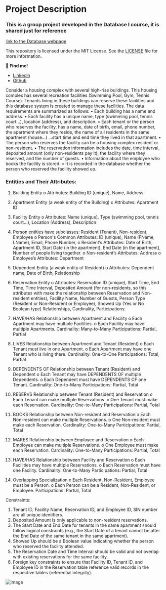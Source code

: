 # Project Description

### This is a group project developed in the Database I course, it is shared just for reference

[link to the Database webpage](https://github.com/yeisonmontoya1815/SQL-Relational-Database-Design/blob/main/Final%20Project/index.html)


This repository is licensed under the MIT License. See the [LICENSE](./LICENSE) file for more information.


📌 **Find me!**
* [Linkedin](https://www.linkedin.com/in/yeisonmontoya/)
* [Github](https://github.com/yeisonmontoya1815)


Consider a housing complex with several high-rise buildings. This housing complex has several recreation facilities (Swimming Pool, Gym, Tennis Course). Tenants living in these buildings can reserve these facilities and this database system is created to manage these facilities. The data requirements are summarized as follows:
•	Each building has a name and address.
•	Each facility has a unique name, type (swimming pool, tennis court…), location (address), and description.
•	Each tenant or the person who reserves the facility, has a name, date of birth, email, phone number, the apartment where they reside, the name of all residents in the same apartment (house…) …start time and end time they lived in that apartment.
•	The person who reserves the facility can be a housing complex resident or non-resident.
•	The reservation information includes the date, time interval, deposited amount (only non-residents pay it), the facility where they reserved, and the number of guests.
•	Information about the employee who books the facility is stored.
•	It is recorded in the database whether the person who reserved the facility showed up.

### Entities and Their Attributes:
1.	Building Entity
o	Attributes: Building ID (unique), Name, Address
2.	Apartment Entity (a weak entity of the Building)
o	Attributes: Apartment ID
3.	Facility Entity
o	Attributes: Name (unique), Type (swimming pool, tennis court…), Location (Address), Description
4.	Person entities have subclasses: Resident (Tenant), Non-resident, Employee
o	Person's Common Attributes: ID (unique), Name (FName, LName), Email, Phone Number,
o	Resident’s Attributes: Date of Birth, Apartment ID, Start Date (in the apartment), End Date (in the apartment), Number of people living together.
o	Non-resident’s Attributes: Address
o	Employee’s Attributes: Department
5.	Dependent Entity (a weak entity of Resident) 
o	Attributes: Dependent name, Date of Birth, Relationship
6.	Reservation Entity
o	Attributes: Reservation ID (unique), Start Time, End Time, Time Interval, Deposited Amount (for non-residents, so this attributes with make the relationship between Reservation and Non-resident entities), Facility Name, Number of Guests, Person Type (Resident or Non-Resident or Employee), Showed Up (Yes or No Boolean type)
Relationships, Cardinality, Participations:

1.	HAVE/HAS Relationship between Apartment and Facility
o	Each Apartment may have multiple Facilities.
o	Each Facility may have multiple Apartments.
Cardinality: Many-to-Many 
Participations: Partial, Partial

2.	LIVES Relationship between Apartment and Tenant (Resident)
o	Each Tenant must live in one Apartment.
o	Each Apartment may have one Tenant who is living there.
Cardinality: One-to-One
Participations: Total, Partial

3.	DEPENDENTS OF Relationship between Tenant (Resident) and Dependent
o	Each Tenant may have DEPENDENTS OF multiple Dependents.
o	Each Dependent must have DEPENDENTS OF one Tenant.
Cardinality: One-to-Many
Participations: Partial, Total

4.	RESERVS Relationship between Tenant (Resident) and Reservation
o	Each Tenant can make multiple Reservations.
o	One Tenant must make each Reservation.
Cardinality: One-to-Many 
Participations: Partial, Total
 
5.	BOOKS Relationship between Non-resident and Reservation
o	Each Non-resident can make multiple Reservations.
o	One Non-resident must make each Reservation.
Cardinality: One-to-Many 
Participations: Partial, Total

6.	MAKES Relationship between Employee and Reservation
o	Each Employee can make multiple Reservations.
o	One Employee must make each Reservation.
Cardinality: One-to-Many 
Participations: Partial, Total

7.	HAVE/HAS Relationship between Facility and Reservation
o	Each Facilities may have multiple Reservations.
o	Each Reservation must have one Facility.
Cardinality: One-to-Many 
Participations: Partial, Total

8.	Overlapping Specialization
o	Each Resident, Non-Resident, Employee must be a Person.
o	Each Person can be a Resident, Non-Resident, or Employee.
Participations: Partial, Total

Constraints:
1.	Tenant ID, Facility Name, Reservation ID, and Employee ID, SIN number are all unique identifiers.
2.	Deposited Amount is only applicable to non-resident reservations.
3.	The Start Date and End Date for tenants in the same apartment should follow logical constraints (e.g., the Start Date of a tenant cannot be after the End Date of the same tenant in the same apartment).
4.	Showed Up should be a Boolean value indicating whether the person who reserved the facility attended.
5.	The Reservation Date and Time Interval should be valid and not overlap with existing reservations for the same facility.
6.	Foreign key constraints to ensure that Facility ID, Tenant ID, and Employee ID in the Reservation table reference valid records in the respective tables (referential integrity).

![image](https://github.com/yeisonmontoya1815/SQL-for-practicing/assets/60417674/183539d4-eccd-492a-a350-b9fef396fc3f)
